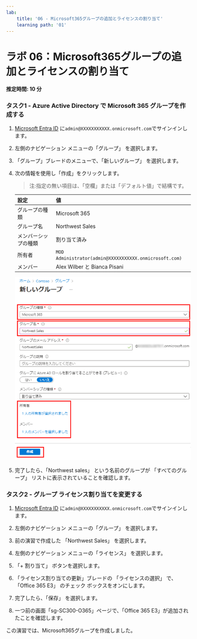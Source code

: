 ```yaml
---
lab:
    title: '06 - Microsoft365グループの追加とライセンスの割り当て'
    learning path: '01'
---
```


# ラボ 06：Microsoft365グループの追加とライセンスの割り当て

#### 推定時間: 10 分

### タスク1 - Azure Active Directory で Microsoft 365 グループを作成する

1. [Microsoft Entra ID]( https://portal.azure.com/#blade/Microsoft_AAD_IAM/ActiveDirectoryMenuBlade/Overview) に`admin@XXXXXXXXXXX.onmicrosoft.com`でサインインします。

1. 左側のナビゲーション メニューの「グループ」 を選択します。

1. 「グループ」ブレードのメニューで、「新しいグループ」 を選択します。

1. 次の情報を使用し「作成」をクリックします。

    > 注:指定の無い項目は、「空欄」または「デフォルト値」で結構です。

    | 設定 | 値 |
    | :--- | :--- |
    | グループの種類| Microsoft 365 |
    | グループ名| Northwest Sales |
    | メンバーシップの種類| 割り当て済み|
    | 所有者| `MOD Administrator(admin@XXXXXXXXXXX.onmicrosoft.com)` |
    | メンバー| Alex Wilber と Bianca Pisani |

    ![「グループの種類」、「グループ名」、「所有者」、「メンバー」が強調表示された「新しいグループ」ブレードが表示されている画面イメージ](./media/lp1-mod2-create-o365-group.png)

1. 完了したら、「Northwest sales」 という名前のグループが 「すべてのグループ」 リストに表示されていることを確認します。



### タスク2 - グループ ライセンス割り当てを変更する

1. [Microsoft Entra ID]( https://portal.azure.com/#blade/Microsoft_AAD_IAM/ActiveDirectoryMenuBlade/Overview) に`admin@XXXXXXXXXXX.onmicrosoft.com`でサインインします。
1. 左側のナビゲーション メニューの「グループ」 を選択します。
1. 前の演習で作成した 「Northwest Sales」 を選択します。
1. 左側のナビゲーション メニューの「ライセンス」 を選択します。
1. 「+ 割り当て」 ボタンを選択します。 

1. 「ライセンス割り当ての更新」ブレードの 「ライセンスの選択」 で、「Office 365 E3」 のチェック ボックスをオンにします。

1. 完了したら、「保存」 を選択します。

1. 一つ前の画面「sg-SC300-O365」ページで、「Office 365 E3」が追加されたことを確認します。



この演習では、Microsoft365グループを作成しました。
